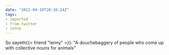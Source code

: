 ```yaml
---
date: "2012-04-19T20:38:24Z"
tags:
- imported
- from-twitter
- lenny
---
```

So sayeth{{< friend "lenny" >}}: "A douchebaggery of people who come up with collective nouns for animals"
